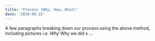 ```yaml
---
title: 'Process (Why, How, What)'
date: '2018-09-22'
---
```


A few paragraphs breaking down our process using the above method, including pictures i.e. *Why* Why we did x ...